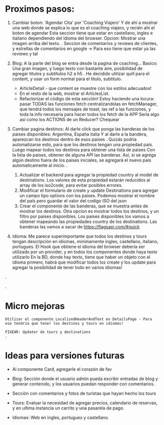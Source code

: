 # Proximos pasos:

1. Cambiar boton: 'Agendar Cita' por 'Coaching Viajero'
   Y de ahí a mostrar una web donde se explica lo que es el coaching viajero, y recién ahí el boton de agendar
   Esta seccion tiene que estar en castellano, ingles e italiano dependiendo del idioma del browser.
   Opcion: Mostrar una imagen arriba del texto.
   .
   Seccion de comentarios y reviews de clientes, y estrellas de comentarios en google -> Para eso tiene que estar ya las reviews y tal

2. Blog:
   A la parte del blog se entra desde la pagina de coaching...
   Basico: Una gran imagen, y luego texto con bastante aire, posibilidad de agregar titulos y subtitulos h2 a h5
   .
   He decidido utilizar quill para el content, y usar un form normal para el titulo, subtitulo.

   - ArticleDetail - que content se muestre con los estilos adecuados!
   - En el resto de la web, mostrar el ArticlesList.
   - Refactorizar el código de esta sección!
     Estoy haciendo una locura:
     pasar TODAS las funciones fetch centralizandolas en fetchManager, que tendrá todos los mensajes de toast, las ref a las funciones,
     y toda la info necesaria para hacer todos los fetch de la APP
     Sería algo asi como los ACTIONS de un Reducer? Chequear

3. Cambiar pagina destinos:
   Al darle click que ponga las banderas de los paises disponibles: Argentina, España italia
   Y al darle a la bandera, aparezcan los destinos dentro de esos paises
   .
   Quizás podría automatizarse esto, para que los destinos tengan una propiedad país. Luego mapear todos los destinos para obtener una lista de paises
   Con la lista de paises, obtener de alguna API las banderas. Así, si se agrega algún destino fuera de los paises iniciales, se agregará el nuevo
   país automaticamente al inicio.
   .

   1. Actualizar el backend para agregar la propiedad country al model de destinations. Los valores de esta propiedad estarán reducidos al array
      de los iso2code, para evitar posibles errores.
   2. Modificar el formulario de create y update Destinations para agregar un campo tipo options con los paises. Podemos mostrar el nombre del país
      pero guardar el valor del codigo ISO del json
   3. Crear el componente de las banderas, que se muestra antes de mostrar los destinos. Otra opcion es mostrar todos los destinos, y un filtro
      por países disponibles. Los países disponibles los vamos a obtener mapeando las propiedades country de los destinations. Las banderas las vamos
      a sacar de https://flagsapi.com/#quick

4. Idioma:
   Me parece superimportante que todos los destinos y tours tengan descripción en idiomas, minimamente ingles, castellano, italiano, portugues.
   El Hook que obtiene el idioma del browser debería ser utilizado por un provider, y en todos los componentes donde haya texto utilizarlo
   En la BD, donde hay texto, tiene que haber un objeto con el idioma primero, habrá que modificar todos los create y los update para agregar
   la posibilidad de tener todo en varios idiomas!

.

.

# Micro mejoras

    Utilizar el componente LocalizedHeaderAndText en DetailsPage - Para eso tendría que tener los destinos y tours en idiomas!

    FIXEAR: Updater de tours y destinations
    .

# Ideas para versiones futuras

- Al componente Card, agregarle el corazón de fav

- Blog: Sección donde el usuario admin pueda escribir entradas de blog y generar contenido, y los usuarios puedan responder con comentarios.

- Sección con comentarios y fotos de turistas que hayan hecho los tours

- Tours: Evaluar la necesidad de agregar precios, calendario de reservas, y en ultima instancia un carrito y una pasarela de pago.

- Idiomas: Web en ingles, portugues y castellano.
